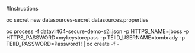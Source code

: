 #Instructions

oc secret new datasources-secret datasources.properties

oc process -f datavirt64-secure-demo-s2i.json -p HTTPS_NAME=jboss -p HTTPS_PASSWORD=mykeystorepass -p TEIID_USERNAME=tombrady -p TEIID_PASSWORD=Password1! | oc create -f -
